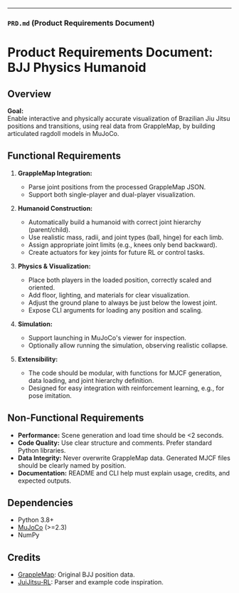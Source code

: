 
---

### `PRD.md` (Product Requirements Document)

# Product Requirements Document: BJJ Physics Humanoid

## Overview

**Goal:**  
Enable interactive and physically accurate visualization of Brazilian Jiu Jitsu positions and transitions, using real data from GrappleMap, by building articulated ragdoll models in MuJoCo.
  
## Functional Requirements

1. **GrappleMap Integration:**
   - Parse joint positions from the processed GrappleMap JSON.
   - Support both single-player and dual-player visualization.

2. **Humanoid Construction:**
   - Automatically build a humanoid with correct joint hierarchy (parent/child).
   - Use realistic mass, radii, and joint types (ball, hinge) for each limb.
   - Assign appropriate joint limits (e.g., knees only bend backward).
   - Create actuators for key joints for future RL or control tasks.

3. **Physics & Visualization:**
   - Place both players in the loaded position, correctly scaled and oriented.
   - Add floor, lighting, and materials for clear visualization.
   - Adjust the ground plane to always be just below the lowest joint.
   - Expose CLI arguments for loading any position and scaling.

4. **Simulation:**
   - Support launching in MuJoCo's viewer for inspection.
   - Optionally allow running the simulation, observing realistic collapse.

5. **Extensibility:**
   - The code should be modular, with functions for MJCF generation, data loading, and joint hierarchy definition.
   - Designed for easy integration with reinforcement learning, e.g., for pose imitation.

## Non-Functional Requirements

- **Performance:** Scene generation and load time should be <2 seconds.
- **Code Quality:** Use clear structure and comments. Prefer standard Python libraries.
- **Data Integrity:** Never overwrite GrappleMap data. Generated MJCF files should be clearly named by position.
- **Documentation:** README and CLI help must explain usage, credits, and expected outputs.

## Dependencies

- Python 3.8+
- [MuJoCo](https://mujoco.readthedocs.io/) (>=2.3)
- NumPy

## Credits

- [GrappleMap](https://github.com/Eelis/GrappleMap): Original BJJ position data.
- [JuiJitsu-RL](https://github.com/amorsi1/JuiJitsu-RL): Parser and example code inspiration.
